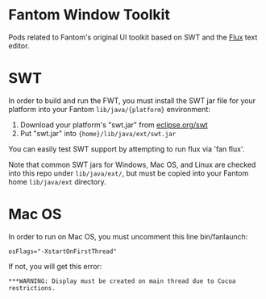 # Fantom Window Toolkit

Pods related to Fantom's original UI toolkit based on SWT
and the [Flux](flux.md) text editor.

# SWT

In order to build and run the FWT, you must install the SWT jar file
for your platform into your Fantom `lib/java/{platform}` environment:

  1. Download your platform's "swt.jar" from
     [eclipse.org/swt](https://www.eclipse.org/swt/)
  2. Put "swt.jar" into `{home}/lib/java/ext/swt.jar`

You can easily test SWT support by attempting to run flux via 'fan flux'.

Note that common SWT jars for Windows, Mac OS, and Linux are
checked into this repo under `lib/java/ext/`, but must be copied into
your Fantom home `lib/java/ext` directory.

# Mac OS

In order to run on Mac OS, you must uncomment this line bin/fanlaunch:

```
osFlags="-XstartOnFirstThread"
```

If not, you will get this error:

```
***WARNING: Display must be created on main thread due to Cocoa restrictions.
```


